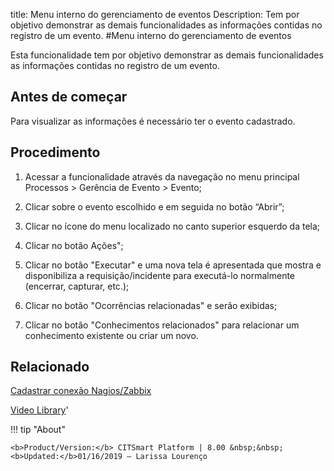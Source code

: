 title: Menu interno do gerenciamento de eventos
Description: Tem por objetivo demonstrar as demais funcionalidades as informações contidas no registro de um evento. 
#Menu interno do gerenciamento de eventos

Esta funcionalidade tem por objetivo demonstrar as demais funcionalidades as informações contidas no registro de um evento.

Antes de começar
--------------------

Para visualizar as informações é necessário ter o evento cadastrado.

Procedimento
----------------

1.  Acessar a funcionalidade através da navegação no menu principal Processos \>
    Gerência de Evento \> Evento;

2.  Clicar sobre o evento escolhido e em seguida no botão “Abrir”;

3.  Clicar no ícone do menu localizado no canto superior esquerdo da tela;

4.  Clicar no botão Ações";

5.  Clicar no botão "Executar" e uma nova tela é apresentada que mostra e
    disponibiliza a requisição/incidente para executá-lo normalmente (encerrar,
    capturar, etc.);

6.  Clicar no botão "Ocorrências relacionadas" e serão exibidas;

7.  Clicar no botão "Conhecimentos relacionados" para relacionar um conhecimento
    existente ou criar um novo.

Relacionado
----------------

[Cadastrar conexão Nagios/Zabbix](/pt-br/citsmart-platform-8/processes/event/configuration/register-nagios-zabbix-connection.html)

<i class='fa fa-youtube-play  fa-2x' style='color:#97ce17;vertical-align: middle;'> </i> [Video Library](https://www.youtube.com/playlist?list=PLB5qK2uzf2RNrFw2L_38FJbcLKv44S4fs)'

!!! tip "About"

    <b>Product/Version:</b> CITSmart Platform | 8.00 &nbsp;&nbsp;
    <b>Updated:</b>01/16/2019 – Larissa Lourenço
